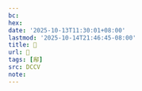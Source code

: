 ```yaml
---
bc:
hex:
date: '2025-10-13T11:30:01+08:00'
lastmod: '2025-10-14T21:46:45-08:00'
title: 󰤆
url: 󰤆
tags: [鄬]
src: DCCV
note:
---
```


